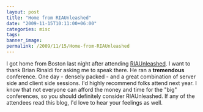 ```yaml
---
layout: post
title: "Home from RIAUnleashed"
date: "2009-11-15T10:11:00+06:00"
categories: misc 
tags: 
banner_image: 
permalink: /2009/11/15/Home-from-RIAUnleashed
---
```


I got home from Boston last night after attending <a href="http://www.riaunleashed.com">RIAUnleashed</a>. I want to thank Brian Rinaldi for asking me to speak there. He ran a <b>tremendous</b> conference. One day - densely packed - and a great combination of server side and client side sessions. I'd highly recommend folks attend next year. I know that not everyone can afford the money and time for the "big" conferences, so you should definitely consider RIAUnleashed. If any of the attendees read this blog, I'd love to hear your feelings as well.